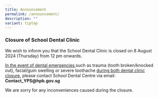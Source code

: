 ```yaml
---
title: Announcement
permalink: /announcement/
description: ""
variant: tiptap
---
```

<h3>Closure of School Dental Clinic</h3>
<p>We wish to inform you that the School Dental Clinic is closed on 8 August
2024 (Thursday) from 12 pm onwards.</p>
<p><u>In the event of dental emergencies </u>such as trauma (tooth broken/knocked
out), facial/gum swelling or severe toothache <u>during both dental clinic closure</u>,
please contact School Dental Centre via email:&nbsp; <strong><a rel="noopener noreferrer nofollow" target="_blank">Contact_YPS@hpb.gov.sg</a></strong>
</p>
<p>We are sorry for any inconveniences caused during the closure.</p>
<p></p>